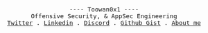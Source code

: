 <p align="center">
  <samp>
    <a > ---- Toowan0x1 ---- </a><br>
    <a > Offensive Security, & AppSec Engineering </a><br>
    <a href="https://twitter.com/Toowan0x1">Twitter</a> .
    <a href="https://www.linkedin.com/in/omar-elhoumadi/">Linkedin</a> .
    <a href="https://discordapp.com/users/Toowan5118">Discord</a> .
    <a href="https://gist.github.com/toowan0x1">Github Gist</a> .
    <a href="https://toowan0x1.github.io">About me</a>
  </samp>
</p>

